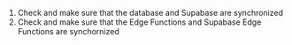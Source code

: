 <!------------------------------------------------------------------------------------
   Add Rules to this file or a short description and have Kiro refine them for you:   
-------------------------------------------------------------------------------------> 

1. Check and make sure that the database and Supabase are synchronized
2. Check and make sure that the Edge Functions and Supabase Edge Functions are synchornized